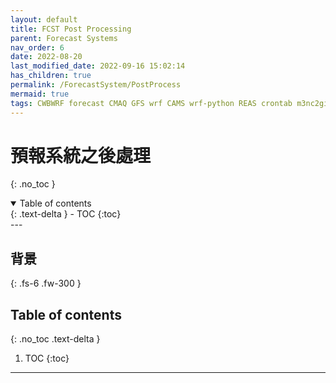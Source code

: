```yaml
---
layout: default
title: FCST Post Processing
parent: Forecast Systems
nav_order: 6
date: 2022-08-20
last_modified_date: 2022-09-16 15:02:14
has_children: true
permalink: /ForecastSystem/PostProcess
mermaid: true
tags: CWBWRF forecast CMAQ GFS wrf CAMS wrf-python REAS crontab m3nc2gif
---
```


# 預報系統之後處理
{: .no_toc }

<details open markdown="block">
  <summary>
    Table of contents
  </summary>
  {: .text-delta }
- TOC
{:toc}
</details>
--- 

## 背景


{: .fs-6 .fw-300 }

## Table of contents
{: .no_toc .text-delta }

1. TOC
{:toc}

---
